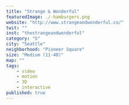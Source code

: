 ```yaml
---
title: "Strange & Wonderful"
featuredImage: ./-hamburgers.png
website: "http://www.strangeandwonderful.co/"
twit: ""
inst: "thestrangeandwonderful"
category: "S"
city: "Seattle"
neighborhood: "Pioneer Square"
size: "Medium (11-40)"
map: ""
tags:
    - video
    - motion
    - 3D
    - interactive
published: true
---
```



